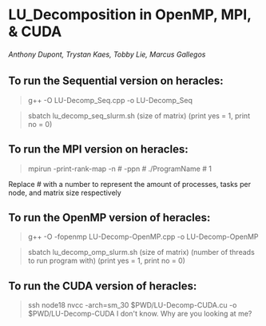 # LU_Decomposition in OpenMP, MPI, & CUDA

###### Anthony Dupont, Trystan Kaes, Tobby Lie, Marcus Gallegos

## To run the Sequential version on heracles:

> g++ -O LU-Decomp_Seq.cpp -o LU-Decomp_Seq

> sbatch lu_decomp_seq_slurm.sh (size of matrix) (print yes = 1, print no = 0)

## To run the MPI version on heracles:

> mpirun -print-rank-map -n # -ppn # ./ProgramName # 1

Replace # with a number to represent the amount of processes, tasks per node, and matrix size respectively

## To run the OpenMP version of heracles:

> g++ -O -fopenmp LU-Decomp-OpenMP.cpp -o LU-Decomp-OpenMP

> sbatch lu_decomp_omp_slurm.sh (size of matrix) (number of threads to run program with) (print yes = 1, print no = 0)

## To run the CUDA version of heracles:
> ssh node18 nvcc -arch=sm_30 $PWD/LU-Decomp-CUDA.cu -o $PWD/LU-Decomp-CUDA
> I don't know. Why are you looking at me? 
